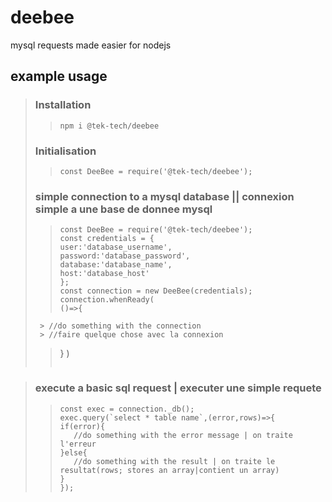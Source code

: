 # deebee
mysql requests made easier for nodejs

## example usage

>### Installation
> >```
> >npm i @tek-tech/deebee
> >```
>
>
>
>### Initialisation
> >```
> >const DeeBee = require('@tek-tech/deebee');
> >```
>
>
>
>### simple connection to a mysql database || connexion simple a une base de donnee mysql
> >```
> >const DeeBee = require('@tek-tech/deebee');
> >const credentials = {
>    >user:'database_username',
>    >password:'database_password',
>    >database:'database_name',
>    >host:'database_host'
>>};
> >const connection = new DeeBee(credentials);
> >connection.whenReady(
>    >()=>{
>      > //do something with the connection
>      > //faire quelque chose avec la connexion
>    >}
> >)
> >``` 



>### execute a basic sql request | executer une simple requete
> >```
> >const exec = connection._db();
> >exec.query(`select * table name`,(error,rows)=>{
>   >if(error){
> >    //do something with the error message | on traite l'erreur
>   >}else{
> >    //do something with the result | on traite le resultat(rows; stores an array|contient un array)
>   >}
> >});
> >```

